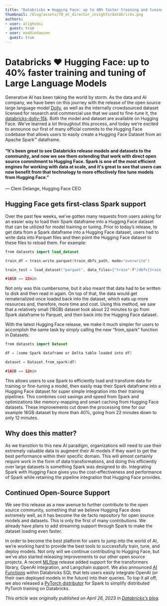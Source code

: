 ```yaml
---
title: "Databricks ❤️ Hugging Face: up to 40% faster training and tuning of Large Language Models"
thumbnail: /blog/assets/78_ml_director_insights/databricks.png
authors:
- user: alighodsi
  guest: true
- user: maddiedawson
  guest: true
---
```


<h1>Databricks ❤️ Hugging Face: up to 40% faster training and tuning of Large Language Models</h1>


Generative AI has been taking the world by storm. As the data and AI company, we have been on this journey with the release of the open source large language model [Dolly](https://huggingface.co/databricks/dolly-v2-12b), as well as the internally crowdsourced dataset licensed for research and commercial use that we used to fine-tune it, the [databricks-dolly-15k](https://huggingface.co/datasets/databricks/databricks-dolly-15k). Both the model and dataset are available on Hugging Face. We’ve learned a lot throughout this process, and today we’re excited to announce our first of many official commits to the Hugging Face codebase that allows users to easily create a Hugging Face Dataset from an Apache Spark™ dataframe. 

#### “It's been great to see Databricks release models and datasets to the community, and now we see them extending that work with direct open source commitment to Hugging Face. Spark is one of the most efficient engines for working with data at scale, and it's great to see that users can now benefit from that technology to more effectively fine tune models from Hugging Face.”
— Clem Delange, Hugging Face CEO

## Hugging Face gets first-class Spark support

Over the past few weeks, we’ve gotten many requests from users asking for an easier way to load their Spark dataframe into a Hugging Face dataset that can be utilized for model training or tuning. Prior to today’s release, to get data from a Spark dataframe into a Hugging Face dataset, users had to write data into Parquet files and then point the Hugging Face dataset to these files to reload them. For example:

```swift
from datasets import load_dataset

train_df = train.write.parquet(train_dbfs_path, mode="overwrite")

train_test = load_dataset("parquet", data_files={"train":f"/dbfs{train_dbfs_path}/*.parquet", "test":f"/dbfs{test_dbfs_path}/*.parquet"})

#16GB == 22min
```
Not only was this cumbersome, but it also meant that data had to be written to disk and then read in again. On top of that, the data would get rematerialized once loaded back into the dataset, which eats up more resources and, therefore, more time and cost. Using this method, we saw that a relatively small (16GB) dataset took about 22 minutes to go from Spark dataframe to Parquet, and then back into the Hugging Face dataset.

With the latest Hugging Face release, we make it much simpler for users to accomplish the same task by simply calling the new “from_spark” function in Datasets:

```swift
from datasets import Dataset

df = [some Spark dataframe or Delta table loaded into df]

dataset = Dataset.from_spark(df)

#16GB == 12min
```
This allows users to use Spark to efficiently load and transform data for training or fine-tuning a model, then easily map their Spark dataframe into a Hugging Face dataset for super simple integration into their training pipelines. This combines cost savings and speed from Spark and optimizations like memory-mapping and smart caching from Hugging Face datasets. These improvements cut down the processing time for our example 16GB dataset by more than 40%, going from 22 minutes down to only 12 minutes.

## Why does this matter?

As we transition to this new AI paradigm, organizations will need to use their extremely valuable data to augment their AI models if they want to get the best performance within their specific domain. This will almost certainly require work in the form of data transformations, and doing this efficiently over large datasets is something Spark was designed to do. Integrating Spark with Hugging Face gives you the cost-effectiveness and performance of Spark while retaining the pipeline integration that Hugging Face provides.

## Continued Open-Source Support

We see this release as a new avenue to further contribute to the open source community, something that we believe Hugging Face does extremely well, as it has become the de facto repository for open source models and datasets. This is only the first of many contributions. We already have plans to add streaming support through Spark to make the dataset loading even faster.

In order to become the best platform for users to jump into the world of AI, we’re working hard to provide the best tools to successfully train, tune, and deploy models. Not only will we continue contributing to Hugging Face, but we’ve also started releasing improvements to our other open source projects. A recent [MLflow](https://www.databricks.com/blog/2023/04/18/introducing-mlflow-23-enhanced-native-llm-support-and-new-features.html) release added support for the transformers library, OpenAI integration, and Langchain support. We also announced [AI Functions](https://www.databricks.com/blog/2023/04/18/introducing-ai-functions-integrating-large-language-models-databricks-sql.html) within Databricks SQL that lets users easily integrate OpenAI (or their own deployed models in the future) into their queries. To top it all off, we also released a [PyTorch distributor](https://www.databricks.com/blog/2023/04/20/pytorch-databricks-introducing-spark-pytorch-distributor.html) for Spark to simplify distributed PyTorch training on Databricks. 

_This article was originally published on April 26, 2023 in [Databricks's blog](https://www.databricks.com/blog/contributing-spark-loader-for-hugging-face-datasets)._
